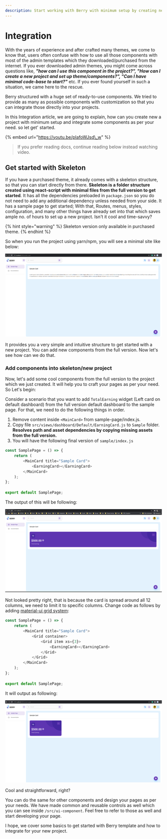 ```yaml
---
description: Start working with Berry with minimum setup by creating new project
---
```


# Integration

With the years of experience and after crafted many themes, we come to know that, users often confuse with how to use all those components with most of the admin templates which they downloaded/purchased from the internet. If you ever downloaded admin themes, you might come across questions like, _**"how can I use this component in the project?", "How can I create a new project and set up theme/components?", "Can I have minimal code-base to start?"**_ etc. If you ever found yourself in such a situation, we came here to the rescue. 

Berry structured with a huge set of ready-to-use components. We tried to provide as many as possible components with customization so that you can integrate those directly into your projects. 

In this Integration article, we are going to explain, how can you create new a project with minimum setup and integrate some components as per your need. so let get' started.

{% embed url="https://youtu.be/pIafoWJsd\_w" %}

> If you prefer reading docs, continue reading below instead watching video.

## Get started with Skeleton

If you have a purchased theme, it already comes with a skeleton structure, so that you can start directly from there. **Skeleton is a folder structure created using react-script with minimal files from the full version to get started**. It has all the dependencies preloaded in `package.json` so you do not need to add any additional dependency unless needed from your side. It has a sample page to get started; With that, Routes, menus, styles, configuration, and many other things have already set into that which saves ample no. of hours to set up a new project. Isn't it cool and time-savvy?

{% hint style="warning" %}
Skeleton version only available in purchased theme.
{% endhint %}

So when you run the project using yarn/npm, you will see a minimal site like below:

![Skeleton in action](.gitbook/assets/screenshot-2021-06-05-121623.png)

It provides you a very simple and intuitive structure to get started with a new project. You can add new components from the full version. Now let's see how can we do that.

### Add components into skeleton/new project

Now, let's add some cool components from the full version to the project which we just created. It will help you to craft your pages as per your need. So Let's begin:

Consider a scenario that you want to add `TotalEarning` widget \(Left card on default dashboard\) from the full version default dashboard to the sample page. For that, we need to do the following things in order.

1. Remove content inside `<MainCard>` from sample-page/index.js.
2. Copy file `src/views/dashboard/Default/EarningCard.js` to `Sample` folder. **Resolves path and asset dependencies by copying missing assets from the full version.**
3. You will have the following final version of `sample/index.js`

```javascript
const SamplePage = () => {
    return (
        <MainCard title="Sample Card">
            <EarningCard></EarningCard>
        </MainCard>
    );
};

export default SamplePage;
```

The output of this will be following:

![](.gitbook/assets/screenshot-2021-06-05-150007.png)

Not looked pretty right, that is because the card is spread around all 12 columns, we need to limit it to specific columns. Change code as follows by adding [material-ui grid system](https://material-ui.com/components/grid/#grid):

```javascript
const SamplePage = () => {
    return (
        <MainCard title="Sample Card">
            <Grid container>
                <Grid item xs={3}>
                    <EarningCard></EarningCard>
                </Grid>
            </Grid>
        </MainCard>
    );
};

export default SamplePage;
```

It will output as following:

![](.gitbook/assets/screenshot-2021-06-05-150544.png)

Cool and straightforward, right? 

You can do the same for other components and design your pages as per your needs. We have made common and reusable controls as well which you can see inside `/src/ui-component`. Feel free to refer to those as well and start developing your page.

I hope, we cover some basics to get started with Berry template and how to integrate for your new project. 

